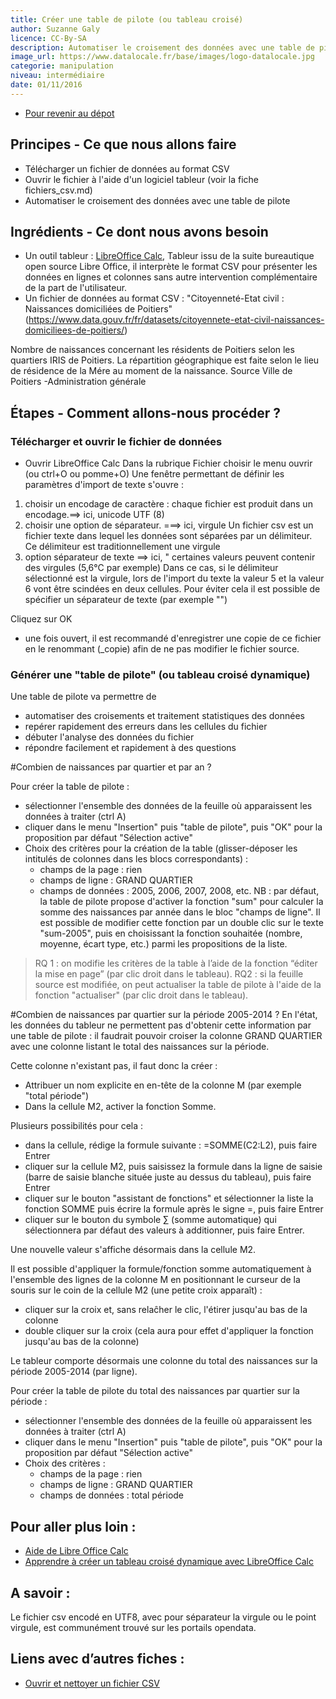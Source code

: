 ```yaml
---
title: Créer une table de pilote (ou tableau croisé)
author: Suzanne Galy
licence: CC-By-SA
description: Automatiser le croisement des données avec une table de pilote dans un tableur numérique (calc, excel).
image_url: https://www.datalocale.fr/base/images/logo-datalocale.jpg
categorie: manipulation
niveau: intermédiaire
date: 01/11/2016
---
```


- [Pour revenir au dépot](http://datalunch.datalocale.fr)

## Principes - Ce que nous allons faire
- Télécharger un fichier de données au format CSV
- Ouvrir le fichier à l'aide d'un logiciel tableur (voir la fiche fichiers_csv.md)
- Automatiser le croisement des données avec une table de pilote

## Ingrédients - Ce dont nous avons besoin

- Un outil tableur : [LibreOffice Calc](https://fr.libreoffice.org/download/libreoffice-stable/),
Tableur issu de la suite bureautique open source Libre Office, il interprète le format CSV pour présenter les données en lignes et colonnes sans autre intervention complémentaire de la part de l'utilisateur.
- Un fichier de données au format CSV : "Citoyenneté-Etat civil : Naissances domiciliées de Poitiers" (https://www.data.gouv.fr/fr/datasets/citoyennete-etat-civil-naissances-domiciliees-de-poitiers/)

Nombre de naissances concernant les résidents de Poitiers selon les quartiers IRIS de Poitiers. La répartition géographique est faite selon le lieu de résidence de la Mére au moment de la naissance. Source Ville de Poitiers -Administration générale


## Étapes - Comment allons-nous procéder ?

### Télécharger et ouvrir le fichier de données

- Ouvrir LibreOffice Calc
Dans la rubrique Fichier choisir le menu ouvrir (ou ctrl+O ou pomme+O)
Une fenêtre permettant de définir les paramètres d'import de texte s'ouvre :
1. choisir un encodage de caractère : chaque fichier est produit dans un encodage.==> ici, unicode UTF (8)
2. choisir une option de séparateur. ===> ici, virgule
Un fichier csv est un fichier texte dans lequel les données sont séparées par un délimiteur. Ce délimiteur est traditionnellement une virgule
3. option séparateur de texte ==> ici, "
certaines valeurs peuvent contenir des virgules (5,6°C par exemple) Dans ce cas, si le délimiteur sélectionné est la virgule, lors de l'import du texte la valeur 5 et la valeur 6 vont être scindées en deux cellules.  Pour éviter cela il est possible de spécifier un séparateur de texte (par exemple "")

Cliquez sur OK

- une fois ouvert, il est recommandé d'enregistrer une copie de ce fichier en le renommant (_copie) afin de ne pas modifier le fichier source.

### Générer une "table de pilote" (ou tableau croisé dynamique)

Une table de pilote va permettre de
- automatiser des croisements et traitement statistiques des données
- repérer rapidement des erreurs dans les cellules du fichier
- débuter l'analyse des données du fichier
- répondre facilement et rapidement à des questions

#Combien de naissances par quartier et par an ?

Pour créer la table de pilote :
- sélectionner l'ensemble des données de la feuille où apparaissent les données à traiter (ctrl A)
- cliquer dans le menu "Insertion" puis "table de pilote", puis "OK" pour la proposition par défaut "Sélection active"
- Choix des critères pour la création de la table (glisser-déposer les intitulés de colonnes dans les blocs correspondants) :
    - champs de la page : rien
    - champs de ligne : GRAND QUARTIER
    - champs de données : 2005, 2006, 2007, 2008, etc.
NB : par défaut, la table de pilote propose d'activer la fonction "sum" pour calculer la somme des naissances par année dans le bloc "champs de ligne". Il est possible de modifier cette fonction par un double clic sur le texte "sum-2005", puis en choisissant la fonction souhaitée (nombre, moyenne, écart type, etc.) parmi les propositions de la liste.

>RQ 1 : on modifie les critères de la table à l’aide de la fonction “éditer la mise en page” (par clic droit dans le tableau).
>RQ2 : si la feuille source est modifiée, on peut actualiser la table de pilote à l'aide de la fonction "actualiser" (par clic droit dans le tableau).

#Combien de naissances par quartier sur la période 2005-2014 ?
En l'état, les données du tableur ne permettent pas d'obtenir cette information par une table de pilote : il faudrait pouvoir croiser la colonne GRAND QUARTIER avec une colonne listant le total des naissances sur la période.

Cette colonne n'existant pas, il faut donc la créer :
- Attribuer un nom explicite en en-tête de la colonne M (par exemple "total période")
- Dans la cellule M2, activer la fonction Somme.

Plusieurs possibilités pour cela :

- dans la cellule, rédige la formule suivante : =SOMME(C2:L2), puis faire Entrer
- cliquer sur la cellule M2, puis saisissez la formule dans la ligne de saisie (barre de saisie blanche située juste au dessus du tableau), puis faire Entrer
- cliquer sur le bouton "assistant de fonctions" et sélectionner la liste la fonction SOMME puis écrire la formule après le signe =, puis faire Entrer
- cliquer sur le bouton du symbole ∑ (somme automatique) qui sélectionnera par défaut des valeurs à additionner, puis faire Entrer.

Une nouvelle valeur s'affiche désormais dans la cellule M2.

Il est possible d'appliquer la formule/fonction somme automatiquement à l'ensemble des lignes de la colonne M en positionnant le curseur de la souris sur le coin de la cellule M2 (une petite croix apparaît) :

- cliquer sur la croix et, sans relaĉher le clic, l'étirer jusqu'au bas de la colonne
- double cliquer sur la croix (cela aura pour effet d'appliquer la fonction jusqu'au bas de la colonne)

Le tableur comporte désormais une colonne du total des naissances sur la période 2005-2014 (par ligne).

Pour créer la table de pilote du total des naissances par quartier sur la période :
- sélectionner l'ensemble des données de la feuille où apparaissent les données à traiter (ctrl A)
- cliquer dans le menu "Insertion" puis "table de pilote", puis "OK" pour la proposition par défaut "Sélection active"
- Choix des critères :
    - champs de la page : rien
    - champs de ligne : GRAND QUARTIER
    - champs de données : total période

## Pour aller plus loin :

- [Aide de Libre Office Calc](https://help.libreoffice.org/Calc/Welcome_to_the_Calc_Help/fr)
- [Apprendre à créer un tableau croisé dynamique avec LibreOffice Calc ](http://malick-nseck.developpez.com/tutoriels/apprendre-a-creer-tableau-croise-dynamique-avec-libre-office-calc/)

## A savoir :

Le fichier csv encodé en UTF8, avec pour séparateur la virgule ou le point virgule, est communément trouvé sur les portails opendata.

## Liens avec d’autres fiches :

- [Ouvrir et nettoyer un fichier CSV](http://multibao-pntbr.rhcloud.com/infolab-cd33/datalunch/ouvrir_et_nettoyer_fichier_csv.md)
